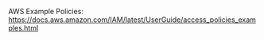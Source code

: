 AWS Example Policies: https://docs.aws.amazon.com/IAM/latest/UserGuide/access_policies_examples.html
